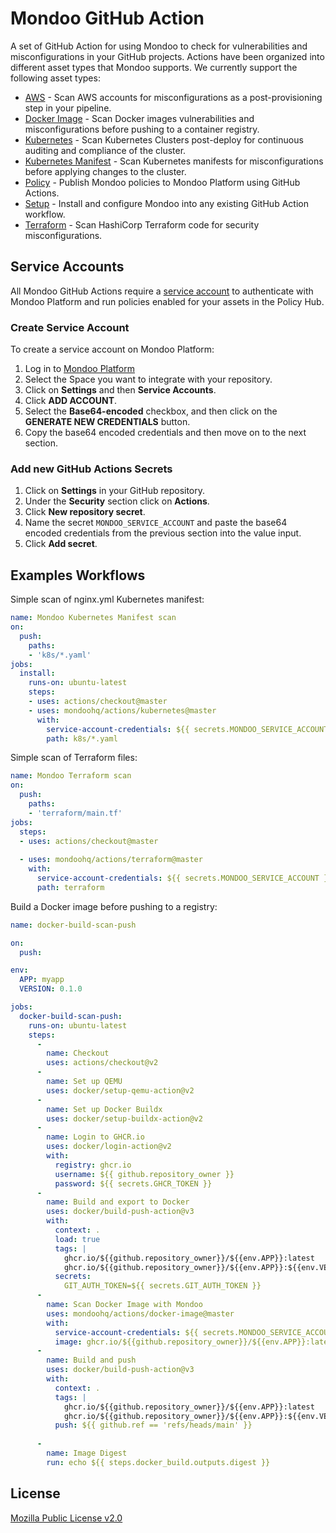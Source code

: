 # Mondoo GitHub Action

A set of GitHub Action for using Mondoo to check for vulnerabilities and misconfigurations in your GitHub projects. Actions have been organized into different asset types that Mondoo supports.  We currently support the following asset types:

- [AWS](aws) - Scan AWS accounts for misconfigurations as a post-provisioning step in your pipeline.
- [Docker Image](docker-image) - Scan Docker images vulnerabilities and misconfigurations before pushing to a container registry.
- [Kubernetes](k8s) - Scan Kubernetes Clusters post-deploy for continuous auditing and compliance of the cluster.
- [Kubernetes Manifest](k8s-manifest) - Scan Kubernetes manifests for misconfigurations before applying changes to the cluster.
- [Policy](policy) - Publish Mondoo policies to Mondoo Platform using GitHub Actions.
- [Setup](setup) - Install and configure Mondoo into any existing GitHub Action workflow.
- [Terraform](terraform) - Scan HashiCorp Terraform code for security misconfigurations.

## Service Accounts

All Mondoo GitHub Actions require a [service account](https://mondoo.com/docs/platform/service_accounts/#creating-service-accounts) to authenticate with Mondoo Platform and run policies enabled for your assets in the Policy Hub.

### Create Service Account

To create a service account on Mondoo Platform:

1. Log in to [Mondoo Platform](https://console.mondoo.com)
2. Select the Space you want to integrate with your repository.
3. Click on **Settings** and then **Service Accounts**.
4. Click **ADD ACCOUNT**.
5. Select the **Base64-encoded** checkbox, and then click on the **GENERATE NEW CREDENTIALS** button.
6. Copy the base64 encoded credentials and then move on to the next section.

### Add new GitHub Actions Secrets

1. Click on **Settings** in your GitHub repository.
2. Under the **Security** section click on **Actions**.
3. Click **New repository secret**.
4. Name the secret `MONDOO_SERVICE_ACCOUNT` and paste the base64 encoded credentials from the previous section into the value input.
5. Click **Add secret**.

## Examples Workflows

Simple scan of nginx.yml Kubernetes manifest:

```yaml
name: Mondoo Kubernetes Manifest scan
on:
  push:
    paths:
    - 'k8s/*.yaml'
jobs:
  install:
    runs-on: ubuntu-latest
    steps:
    - uses: actions/checkout@master
    - uses: mondoohq/actions/kubernetes@master
      with:
        service-account-credentials: ${{ secrets.MONDOO_SERVICE_ACCOUNT }}
        path: k8s/*.yaml
```

Simple scan of Terraform files:

```yaml
name: Mondoo Terraform scan
on:
  push:
    paths:
    - 'terraform/main.tf'
jobs:
  steps:
  - uses: actions/checkout@master
  
  - uses: mondoohq/actions/terraform@master
    with:
      service-account-credentials: ${{ secrets.MONDOO_SERVICE_ACCOUNT }}
      path: terraform
```

Build a Docker image before pushing to a registry:

```yaml
name: docker-build-scan-push

on:
  push:

env:
  APP: myapp
  VERSION: 0.1.0

jobs:
  docker-build-scan-push:
    runs-on: ubuntu-latest
    steps:
      - 
        name: Checkout 
        uses: actions/checkout@v2
      -
        name: Set up QEMU
        uses: docker/setup-qemu-action@v2
      -
        name: Set up Docker Buildx
        uses: docker/setup-buildx-action@v2
      -
        name: Login to GHCR.io
        uses: docker/login-action@v2
        with:
          registry: ghcr.io
          username: ${{ github.repository_owner }}
          password: ${{ secrets.GHCR_TOKEN }}
      -
        name: Build and export to Docker
        uses: docker/build-push-action@v3
        with:
          context: .
          load: true
          tags: |
            ghcr.io/${{github.repository_owner}}/${{env.APP}}:latest
            ghcr.io/${{github.repository_owner}}/${{env.APP}}:${{env.VERSION}}
          secrets: 
            GIT_AUTH_TOKEN=${{ secrets.GIT_AUTH_TOKEN }}
      -
        name: Scan Docker Image with Mondoo
        uses: mondoohq/actions/docker-image@master
        with:
          service-account-credentials: ${{ secrets.MONDOO_SERVICE_ACCOUNT }}
          image: ghcr.io/${{github.repository_owner}}/${{env.APP}}:latest
      -
        name: Build and push
        uses: docker/build-push-action@v3
        with:
          context: .
          tags: |
            ghcr.io/${{github.repository_owner}}/${{env.APP}}:latest
            ghcr.io/${{github.repository_owner}}/${{env.APP}}:${{env.VERSION}}
          push: ${{ github.ref == 'refs/heads/main' }}
      
      - 
        name: Image Digest
        run: echo ${{ steps.docker_build.outputs.digest }}
```

## License

[Mozilla Public License v2.0](https://github.com/mondoohq/actions/blob/main/LICENSE)
